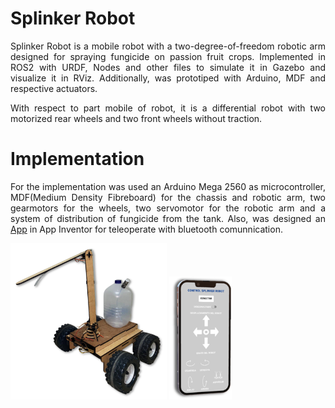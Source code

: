 <!DOCTYPE html>
<h1>Splinker Robot</h1>
<p align=justify>
Splinker Robot is a mobile robot with a two-degree-of-freedom robotic arm designed for spraying fungicide on passion fruit crops. Implemented in ROS2 with URDF, Nodes and other files to simulate it in Gazebo and visualize it in RViz. Additionally, was prototiped with Arduino, MDF and respective actuators.
</p>
<p align=justify>
With respect to part mobile of robot, it is a differential robot with two motorized rear wheels and two front wheels without traction.
</p>
<h1>Implementation</h1>
<p align=justify>
For the implementation was used an Arduino Mega 2560 as microcontroller, MDF(Medium Density Fibreboard) for the chassis and robotic arm, two gearmotors for the wheels, two servomotor for the robotic arm and a system of distribution of fungicide from the tank. Also, was designed an <a href="Controller.apk">App</a> in App Inventor for teleoperate with bluetooth comunnication.
</p>
<div>
   <span>
    <img src="Imagen3.png" width=250px>
   </span>
   <span>
    <img src="Imagen4.png" width=100px>
   </span>
</div>
